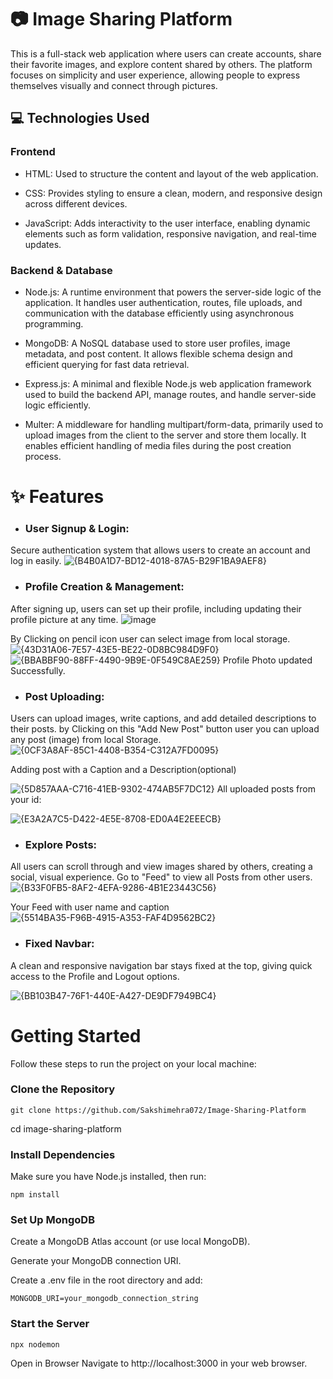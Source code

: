 # 📷 Image Sharing Platform
This is a full-stack web application where users can create accounts, share their favorite images, and explore content shared by others. The platform focuses on simplicity and user experience, allowing people to express themselves visually and connect through pictures.
## 💻 Technologies Used 
### Frontend

- HTML: Used to structure the content and layout of the web application.

- CSS: Provides styling to ensure a clean, modern, and responsive design across different devices.

- JavaScript: Adds interactivity to the user interface, enabling dynamic elements such as form validation, responsive navigation, and real-time updates.

### Backend & Database
- Node.js: A runtime environment that powers the server-side logic of the application. It handles user authentication, routes, file uploads, and communication with the database efficiently using asynchronous programming.

- MongoDB: A NoSQL database used to store user profiles, image metadata, and post content. It allows flexible schema design and efficient querying for fast data retrieval.

- Express.js: A minimal and flexible Node.js web application framework used to build the backend API, manage routes, and handle server-side logic efficiently.

- Multer: A middleware for handling multipart/form-data, primarily used to upload images from the client to the server and store them locally. It enables efficient handling of media files during the post creation process.

# ✨ Features
- ### User Signup & Login: 
Secure authentication system that allows users to create an account and log in easily.
![{B4B0A1D7-BD12-4018-87A5-B29F1BA9AEF8}](https://github.com/user-attachments/assets/601ecaa1-25be-4ca0-a62d-cfee23cfbf50)

- ### Profile Creation & Management: 
After signing up, users can set up their profile, including updating their profile picture at any time.
![image](https://github.com/user-attachments/assets/4dfceb7c-d31b-455a-bb00-129db25258a2)


By Clicking on pencil icon user can select image from local storage. 
![{43D31A06-7E57-43E5-BE22-0D8BC984D9F0}](https://github.com/user-attachments/assets/2ac05ad6-4ead-4c25-96dc-d70fd298c511)
![{BBABBF90-88FF-4490-9B9E-0F549C8AE259}](https://github.com/user-attachments/assets/476a370a-f04e-4e74-9a5a-73790cdc76b4)
Profile Photo updated Successfully.

- ### Post Uploading: 
Users can upload images, write captions, and add detailed descriptions to their posts.
by Clicking on this "Add New Post" button user you can upload any post (image) from local Storage.
![{0CF3A8AF-85C1-4408-B354-C312A7FD0095}](https://github.com/user-attachments/assets/7044e9f9-8931-45c3-8e70-11d0bcef55d1)

Adding post with a Caption and a Description(optional)

![{5D857AAA-C716-41EB-9302-474AB5F7DC12}](https://github.com/user-attachments/assets/55d14d14-baef-4163-bdeb-31ab6ecf3084)
All uploaded posts from your id: 

![{E3A2A7C5-D422-4E5E-8708-ED0A4E2EEECB}](https://github.com/user-attachments/assets/7942d715-261b-408b-83ef-4c2bcdd7fb02)

- ### Explore Posts: 
All users can scroll through and view images shared by others, creating a social, visual experience.
Go to "Feed" to view all Posts from other users.
![{B33F0FB5-8AF2-4EFA-9286-4B1E23443C56}](https://github.com/user-attachments/assets/03a0dfda-71e6-49f9-a11a-1a2a9e472884)

Your Feed with user name and caption
![{5514BA35-F96B-4915-A353-FAF4D9562BC2}](https://github.com/user-attachments/assets/08c68733-382a-4f24-810d-63695028b4af)


- ### Fixed Navbar: 
A clean and responsive navigation bar stays fixed at the top, giving quick access to the Profile and Logout options.

![{BB103B47-76F1-440E-A427-DE9DF7949BC4}](https://github.com/user-attachments/assets/cd1e030a-d1fb-4897-86d7-87df9908b573)

# Getting Started
Follow these steps to run the project on your local machine:

### Clone the Repository
```
git clone https://github.com/Sakshimehra072/Image-Sharing-Platform
```
cd image-sharing-platform

### Install Dependencies
Make sure you have Node.js installed, then run:

```
npm install
```
### Set Up MongoDB

Create a MongoDB Atlas account (or use local MongoDB).

Generate your MongoDB connection URI.

Create a .env file in the root directory and add:

```
MONGODB_URI=your_mongodb_connection_string
```
### Start the Server
```
npx nodemon
```
Open in Browser
Navigate to http://localhost:3000 in your web browser.

